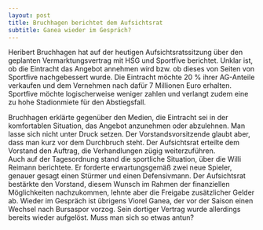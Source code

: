 ```yaml
---
layout: post
title: Bruchhagen berichtet dem Aufsichtsrat
subtitle: Ganea wieder im Gespräch?
---
```


Heribert Bruchhagen hat auf der heutigen Aufsichtsratssitzung über den geplanten Vermarktungsvertrag mit HSG und Sportfive berichtet. Unklar ist, ob die Eintracht das Angebot annehmen wird bzw. ob dieses von Seiten von Sportfive nachgebessert wurde. Die Eintracht möchte 20 % ihrer AG-Anteile verkaufen und dem Vernehmen nach dafür 7 Millionen Euro erhalten. Sportfive möchte logischerweise weniger zahlen und verlangt zudem eine zu hohe Stadionmiete für den Abstiegsfall. 

Bruchhagen erklärte gegenüber den Medien, die Eintracht sei in der komfortablen Situation, das Angebot anzunehmen oder abzulehnen. Man lasse sich nicht unter Druck setzen. Der Vorstandsvorsitzende glaubt aber, dass man kurz vor dem Durchbruch steht. Der Aufsichtsrat erteilte dem Vorstand den Auftrag, die Verhandlungen zügig weiterzuführen.  
Auch auf der Tagesordnung stand die sportliche Situation, über die Willi Reimann berichtete. Er forderte erwartungsgemäß zwei neue Spieler, genauer gesagt einen Stürmer und einen Defensivmann. Der Aufsichtsrat bestärkte den Vorstand, diesem Wunsch im Rahmen der finanziellen Möglichkeiten nachzukommen, lehnte aber die Freigabe zusätzlicher Gelder ab. Wieder im Gespräch ist übrigens Viorel Ganea, der vor der Saison einen Wechsel nach Bursaspor vorzog. Sein dortiger Vertrag wurde allerdings bereits wieder aufgelöst. Muss man sich so etwas antun?
